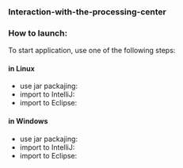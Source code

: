 ### Interaction-with-the-processing-center

### How to launch:
To start application, use one of the following steps:
#### in Linux
 - use jar packajing:
 - import to IntelliJ: 
 - import to Eclipse: 
#### in Windows
 - use jar packajing:
 - import to IntelliJ: 
 - import to Eclipse: 

